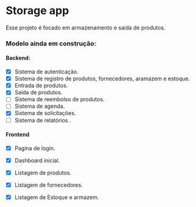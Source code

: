 # Storage app
Esse projeto é focado em armazenamento e saida de produtos.


### Modelo ainda em construção:
#### Backend:
- [x] Sistema de autenticação.
- [x] Sistema de registro de produtos, fornecedores, aramazem e estoque.
- [x] Entrada de produtos.
- [x] Saida de produtos.
- [ ] Sistema de reembolso de produtos.
- [ ] Sistema de agenda.
- [x] Sistema de solicitações.
- [ ] Sistema de relatórios .

#### Frontend
- [x] Pagina de login.
- [x] Dashboard inicial.
- [x] Listagem de produtos.
- [x] Listagem de fornecedores.
- [x] Listagem de Estoque e armazem.

